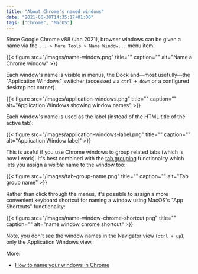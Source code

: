 ```yaml
---
title: "About Chrome's named windows"
date: "2021-06-30T14:35:17+01:00"
tags: ["Chrome", "MacOS"]
---
```


Since Google Chrome v88 (Jan 2021), browser windows can be given a name via the `... > More Tools > Name Window...` menu item.

{{< figure src="/images/name-window.png" title="" caption="" alt="Name a Chrome window" >}}

Each window's name is visible in menus, the Dock and—most usefully—the "Application Windows" switcher
(accessed via `ctrl + down` or a configured desktop hot corner).

{{< figure src="/images/application-windows.png" title="" caption="" alt="Application Windows showing window names" >}}

Each window's name is used as the label (instead of the HTML title of the active
tab):

{{< figure src="/images/application-windows-label.png" title="" caption="" alt="Application Window label" >}}

This is useful if you use Chrome windows to group related tabs (which is how
I work). It's best combined with
the [tab grouping](https://blog.google/products/chrome/manage-tabs-with-google-chrome/) functionality which lets you assign a _visible_ name
to the window too:

{{< figure src="/images/tab-group-name.png" title="" caption="" alt="Tab group name" >}}

Rather than click through the menus, it's possible to assign a more convenient keyboard
shortcut for naming a window using MacOS's "App Shortcuts" functionality:

{{< figure src="/images/name-window-chrome-shortcut.png" title="" caption="" alt="name window chrome shortcut" >}}

Note, you don't see the window names in the Navigator view (`ctrl + up`), only the Application
Windows view.

More:

- [How to name your windows in Chrome](https://benjiwheeler.medium.com/how-to-name-your-windows-in-chrome-265aed900197)

